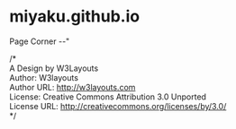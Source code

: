 # miyaku.github.io
Page Corner --"

/*<br />
A Design by W3Layouts<br />
Author: W3layouts<br />
Author URL: http://w3layouts.com<br />
License: Creative Commons Attribution 3.0 Unported<br />
License URL: http://creativecommons.org/licenses/by/3.0/<br />
*/<br />
